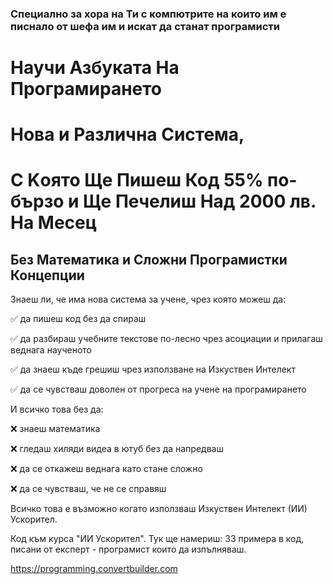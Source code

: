 ### Специално за хора на Ти с компютрите на които им е писнало от шефа им и искат да станат програмисти
# Научи Азбуката На Програмирането 
# Нова и Различна Система,
# С Kоято Ще Пишеш Код 55% по-бързо и Ще Печелиш Над 2000 лв. На Месец

## Без Математика и Сложни Програмистки Концепции

Знаеш ли, че има нова система за учене, чрез която можеш да:

✅ да пишеш код без да спираш

✅ да разбираш учебните текстове по-лесно чрез асоциации и прилагаш веднага наученото

✅ да знаеш къде грешиш чрез използване на Изкуствен Интелект

✅ да се чувстваш доволен от прогреса на учене на програмирането

И всичко това без да:

❌ знаеш математика 

❌ гледаш хиляди видеа в ютуб без да напредваш

❌ да се откажеш веднага като стане сложно

❌ да се чувстваш, че не се справяш

Всичко това е възможно когато използваш Изкуствен Интелект (ИИ) Ускорител.

Код към курса "ИИ Ускорител".
Тук ще намериш:
33 примера в код, писани от експерт - програмист които да изпълняваш.

https://programming.convertbuilder.com

